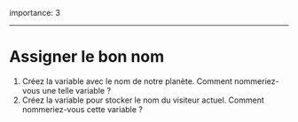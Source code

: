 importance: 3

---

# Assigner le bon nom

1. Créez la variable avec le nom de notre planète. Comment nommeriez-vous une telle variable ?
2. Créez la variable pour stocker le nom du visiteur actuel. Comment nommeriez-vous cette variable ?
